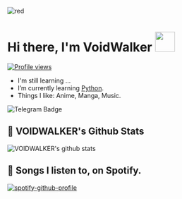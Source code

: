 ![red](https://telegra.ph/file/3ad4989b2934e7caabb4f.jpg)

# Hi there, I'm VoidWalker <img src="https://raw.githubusercontent.com/MartinHeinz/MartinHeinz/master/wave.gif" width="45px">
[![Profile views](https://gpvc.arturio.dev/voidwalkerkek)](https://github.com/voidwalkerkek)                                                                                                                  
- I'm still learning ...
- I’m currently learning [Python](https://python.org).
- Things I like: Anime, Manga, Music.

![Telegram Badge](https://img.shields.io/badge/-VoidWalker-1ca0f1?style=flat-square&logo=telegram&logoColor=white&link=https://t.me/VoidWalker)

## 🎯 **VOIDWALKER's Github Stats**
![VOIDWALKER's github stats](https://github-readme-stats.vercel.app/api?username=VOIDWALKERKEK&show_icons=true&theme=tokyonight)


## 🎵 **Songs I listen to, on Spotify.**
[![spotify-github-profile](https://spotify-github-profile.vercel.app/api/view?uid=qzo8sk85ihw4i4fhunrtzu203&cover_image=true&theme=default)](https://spotify-github-profile.vercel.app/api/view?uid=qzo8sk85ihw4i4fhunrtzu203&redirect=true)
